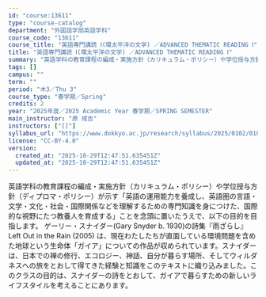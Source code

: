 ```yaml
---
id: "course:13611"
type: "course-catalog"
department: "外国語学部英語学科"
course_code: "13611"
course_title: "英語専門講読 Ⅰ(環太平洋の文学) ／ADVANCED THEMATIC READING Ⅰ"
title: "英語専門講読 Ⅰ(環太平洋の文学) ／ADVANCED THEMATIC READING Ⅰ"
summary: "英語学科の教育課程の編成・実施方針（カリキュラム・ポリシー）や学位授与方針（ディプロマ・ポリシー）が示す「英語の運用能力を養成し、英語圏の言語・文学・文化・社会・国際関係などを理解するための専門知識を身につけた、国際的な視野にたつ教養人を育…"
tags: []
campus: ""
term: ""
period: "木3／Thu 3"
course_type: "春学期／Spring"
credits: 2
year: "2025年度／2025 Academic Year 春学期／SPRING SEMESTER"
main_instructor: "原 成吉"
instructors: ["[]"]
syllabus_url: "https://www.dokkyo.ac.jp/research/syllabus/2025/0102/0102_13611_ja_JP.html"
license: "CC-BY-4.0"
version:
  created_at: "2025-10-29T12:47:51.635451Z"
  updated_at: "2025-10-29T12:47:51.635451Z"
---
```

英語学科の教育課程の編成・実施方針（カリキュラム・ポリシー）や学位授与方針（ディプロマ・ポリシー）が示す「英語の運用能力を養成し、英語圏の言語・文学・文化・社会・国際関係などを理解するための専門知識を身につけた、国際的な視野にたつ教養人を育成する」ことを念頭に置いたうえで、以下の目的を目指します。 ゲーリー・スナイダー(Gary Snyder b. 1930)の詩集『雨ざらし』Left Out in the Rain (2005) は、現在わたしたちが直面している環境問題を含めた地球という生命体「ガイア」についての作品が収められています。スナイダーは、日本での禅の修行、エコロジー、神話、自分が暮らす場所、そしてウィルダネスへの旅をとおして得てきた経験と知識をこのテキストに織り込みました。このクラスの目的は、スナイダーの詩をとおして、ガイアで暮らすための新しいライフスタイルを考えることにあります。
